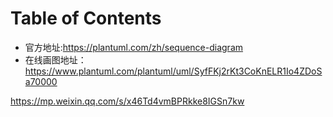 # Table of Contents





+ 官方地址:https://plantuml.com/zh/sequence-diagram
+ 在线画图地址：https://www.plantuml.com/plantuml/uml/SyfFKj2rKt3CoKnELR1Io4ZDoSa70000

https://mp.weixin.qq.com/s/x46Td4vmBPRkke8IGSn7kw
